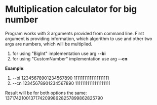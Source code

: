 # Multiplication calculator for big number
Program works with 3 arguments provided from command line. First argument is providing information, which algorithm to use and other two args are numbers, which will be multiplied.
<ol>
  <li>for using "BigInt" implementation use arg <b>--bi</b></li>
  <li>for using "CustomNumber" implementation use arg <b>--cn</b></li>
</ol>
<b>Example</b>:
<ol>
  <li>--bi 12345678901234567890 11111111111111111111</li>
  <li>--cn 12345678901234567890 11111111111111111111</li>
</ol>
Result will be for both options the same: 137174210013717420998628257899862825790

